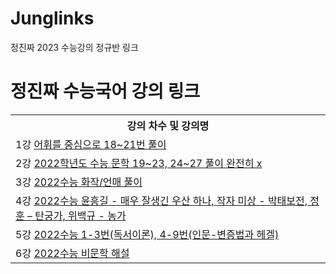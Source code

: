# Junglinks
정진짜 2023 수능강의 정규반 링크
<!DOCTYPE html>
<meta http-equiv="Content-Type" content="text/html; charset=utf-8" />
<meta charset="UTF-8" />
<html>
<head>
<title>2023 정진짜 수능국어 강의 링크</title>
</head>
<body>
    <h1>정진짜 수능국어 강의 링크</h1>
    <table>
        <th>강의 차수 및 강의명</th>
        <tr>
            <td>
            1강 <a href="https://youtu.be/-XOACLu1h1E">어휘를 중심으로 18~21번 풀이 </a>
            </td>
        </tr>   
        <tr>
            <td>
            2강 <a href="https://youtu.be/8BZhBLJvNxY">2022학년도 수능 문학 19~23, 24~27 풀이 완전히 x </a>
            </td>
        </tr>
        <tr>
            <td>
            3강 <a href="https://youtu.be/MWsB8H8w1lA">2022수능 화작/언매 풀이</a>
            </td>
        </tr>
        <tr>
            <td>
             4강 <a href="https://youtu.be/V0L1ufHQSVA">2022수능 윤흥길 - 매우 잘생긴 우산 하나, 작자 미상 -  박태보전, 정훈 – 탄궁가, 위백규 - 농가</a>
            </td>
        </tr>
        <tr>
            <td>
            5강 <a href="https://youtu.be/QVPoL7HcKXs">2022수능 1-3번(독서이론), 4-9번(인문-변증법과 헤겔)</a>
            </td>
        </tr>
        <tr>
            <td>    
            6강 <a href="https://youtu.be/5oyX7V2Rjug">2022수능 비문학 해설</a>
            </td>    
        </tr>
    </table>
</body>
</html>
